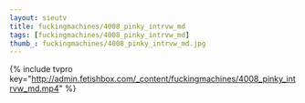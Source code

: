 ```yaml
--- 
layout: sieutv
title: fuckingmachines/4008_pinky_intrvw_md
tags: [fuckingmachines/4008_pinky_intrvw_md]
thumb_: fuckingmachines/4008_pinky_intrvw_md.jpg
---
```

{% include tvpro key="http://admin.fetishbox.com/_content/fuckingmachines/4008_pinky_intrvw_md.mp4" %} 
